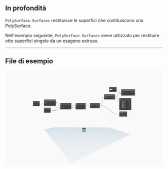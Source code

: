 ## In profondità
`PolySurface.Surfaces` restituisce le superfici che costituiscono una PolySurface.

Nell'esempio seguente, `PolySurface.Surfaces` viene utilizzato per restituire otto superfici singole da un esagono estruso.


___
## File di esempio

![PolySurface.Surfaces](./Autodesk.DesignScript.Geometry.PolySurface.Surfaces_img.jpg)
